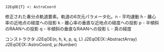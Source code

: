 ```
J2EqOE{T} <: AstroCoord
```

修正された春分点軌道要素。軌道の6次元パラメータ化。n - 平均運動 h - 離心率の近地点の経度への投影 k - 離心率の垂直な近地点の経度への投影 p - 半傾斜のRAANへの投影 q - 半傾斜の垂直なRAANへの投影 L - 真の経度

コンストラクタ J2EqOE(n, h, k, p, q, L) J2EqOE(X::AbstractArray) J2EqOE(X::AstroCoord, μ::Number)
